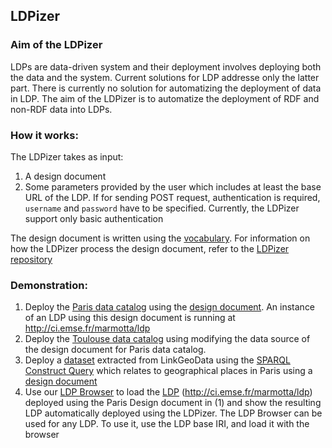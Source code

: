 ## LDPizer

### Aim of the LDPizer
LDPs are data-driven system and their deployment involves deploying both the data and the system. Current solutions for LDP addresse only the latter part. There is currently no solution for automatizing the deployment of data in LDP.  The aim of the LDPizer is to automatize the deployment of RDF and non-RDF data into LDPs.

### How it works:
The LDPizer takes as input:
1. A design document
2. Some parameters provided by the user which includes at least the base URL of the LDP. If for sending POST request, authentication is required, `username` and `password` have to be specified. Currently, the LDPizer support only basic authentication

The design document is written using the [vocabulary](https://github.com/noorbakerally/LDPDesignVocabulary). For information on how the LDPizer process the design document, refer to the [LDPizer repository](https://github.com/noorbakerally/LDPizer) 

### Demonstration:
1. Deploy the [Paris data catalog](https://opendata.paris.fr/api/v2/catalog/exports/ttl) using the [design document](https://github.com/noorbakerally/ISWC2017Demo/blob/master/ParisCatalog.dd.ttl). An instance of an LDP using this design document is running at http://ci.emse.fr/marmotta/ldp
2.  Deploy the [Toulouse data catalog](https://data.toulouse-metropole.fr/api/v2/catalog/exports/ttl) using modifying the data source of the design document for Paris data catalog.
3. Deploy a [dataset](https://github.com/noorbakerally/ISWC2017Demo/blob/master/ParisGeo.ttl) extracted from LinkGeoData using the [SPARQL Construct Query](https://github.com/noorbakerally/ISWC2017Demo/blob/master/ParisGeo.rq) which relates to geographical places in Paris using a [design document](https://github.com/noorbakerally/ISWC2017Demo/blob/master/ParisGeo.dd.ttl)
4. Use our [LDP Browser](http://opensensingcity.emse.fr/ldp-browser/#/) to load the [LDP](http://ci.emse.fr/marmotta/ldp) (http://ci.emse.fr/marmotta/ldp) deployed using the Paris Design document in (1) and show the resulting LDP automatically deployed using the LDPizer. The LDP Browser can be used for any LDP. To use it, use the LDP base IRI, and load it with the browser
